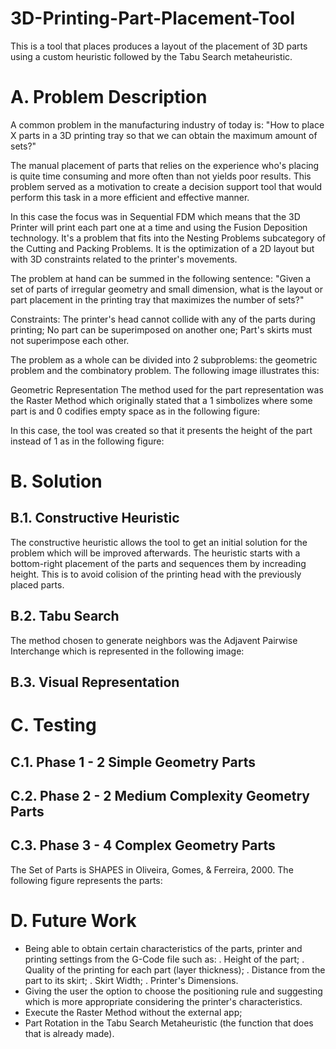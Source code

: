 # 3D-Printing-Part-Placement-Tool
This is a tool that places produces a layout of the placement of 3D parts using a custom heuristic followed by the Tabu Search metaheuristic.

# A. Problem Description
A common problem in the manufacturing industry of today is: 
"How to place X parts in a 3D printing tray so that we can obtain the maximum amount of sets?"

The manual placement of parts that relies on the experience who's placing is quite time consuming and more often than not yields poor results. This problem served as a motivation to create a decision support tool that would perform this task in a more efficient and effective manner.

In this case the focus was in Sequential FDM which means that the 3D Printer will print each part one at a time and using the Fusion Deposition technology. It's a problem that fits into the Nesting Problems subcategory of the Cutting and Packing Problems. It is the optimization of a 2D layout but with 3D constraints related to the printer's movements.

The problem at hand can be summed in the following sentence: 
"Given a set of parts of irregular geometry and small dimension, what is the layout or part placement in the printing tray that maximizes the number of sets?"

Constraints: 
  The printer's head cannot collide with any of the parts during printing;
  No part can be superimposed on another one;
  Part's skirts must not superimpose each other.

The problem as a whole can be divided into 2 subproblems: the geometric problem and the combinatory problem. The following image illustrates this:


Geometric Representation
  The method used for the part representation was the Raster Method which originally stated that a 1 simbolizes where some part is and 0 codifies empty space as in the following figure:
  
  In this case, the tool was created so that it presents the height of the part instead of 1 as in the following figure:
  
# B. Solution

  ## B.1. Constructive Heuristic
  The constructive heuristic allows the tool to get an initial solution for the problem which will be improved afterwards. The heuristic starts with a bottom-right placement of the parts and sequences them by increading height. This is to avoid colision of the printing head with the previously placed parts.
  
  ## B.2. Tabu Search
  The method chosen to generate neighbors was the Adjavent Pairwise Interchange which is represented in the following image:
  
  ## B.3. Visual Representation
  
# C. Testing
  ## C.1. Phase 1 - 2 Simple Geometry Parts
  ## C.2. Phase 2 - 2 Medium Complexity Geometry Parts
  ## C.3. Phase 3 - 4 Complex Geometry Parts 
  The Set of Parts is SHAPES in Oliveira, Gomes, & Ferreira, 2000. The following figure represents the parts:
  
# D. Future Work
  - Being able to obtain certain characteristics of the parts, printer and printing settings from the G-Code file such as:
      . Height of the part;
      . Quality of the printing for each part (layer thickness);
      . Distance from the part to its skirt;
      . Skirt Width;
      . Printer's Dimensions.
  - Giving the user the option to choose the positioning rule and suggesting which is more appropriate considering the printer's characteristics.
  - Execute the Raster Method without the external app;
  - Part Rotation in the Tabu Search Metaheuristic (the function that does that is already made).
